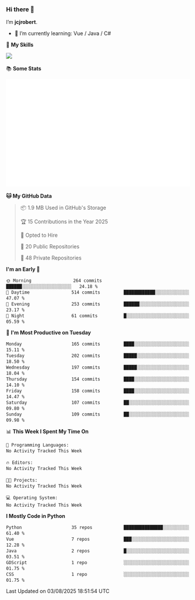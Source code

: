 ### Hi there 👋

I’m **jcjrobert**.

- 🌱 I’m currently learning: Vue / Java / C#

🌟 **My Skills**

![](https://img.shields.io/badge/-Python-3e74a2?style=flat-square&logo=Python&logoColor=fff)

📚 **Some Stats**

![](https://github.com/jcjrobert/github-stats/blob/master/generated/overview.svg)

<!--START_SECTION:waka-->
**🐱 My GitHub Data** 

> 📦 1.9 MB Used in GitHub's Storage 
 > 
> 🏆 15 Contributions in the Year 2025
 > 
> 💼 Opted to Hire
 > 
> 📜 20 Public Repositories 
 > 
> 🔑 48 Private Repositories 
 > 
**I'm an Early 🐤** 

```text
🌞 Morning                264 commits         ██████░░░░░░░░░░░░░░░░░░░   24.18 % 
🌆 Daytime                514 commits         ████████████░░░░░░░░░░░░░   47.07 % 
🌃 Evening                253 commits         ██████░░░░░░░░░░░░░░░░░░░   23.17 % 
🌙 Night                  61 commits          █░░░░░░░░░░░░░░░░░░░░░░░░   05.59 % 
```
📅 **I'm Most Productive on Tuesday** 

```text
Monday                   165 commits         ████░░░░░░░░░░░░░░░░░░░░░   15.11 % 
Tuesday                  202 commits         █████░░░░░░░░░░░░░░░░░░░░   18.50 % 
Wednesday                197 commits         █████░░░░░░░░░░░░░░░░░░░░   18.04 % 
Thursday                 154 commits         ████░░░░░░░░░░░░░░░░░░░░░   14.10 % 
Friday                   158 commits         ████░░░░░░░░░░░░░░░░░░░░░   14.47 % 
Saturday                 107 commits         ██░░░░░░░░░░░░░░░░░░░░░░░   09.80 % 
Sunday                   109 commits         ██░░░░░░░░░░░░░░░░░░░░░░░   09.98 % 
```


📊 **This Week I Spent My Time On** 

```text
💬 Programming Languages: 
No Activity Tracked This Week

🔥 Editors: 
No Activity Tracked This Week

🐱‍💻 Projects: 
No Activity Tracked This Week

💻 Operating System: 
No Activity Tracked This Week
```

**I Mostly Code in Python** 

```text
Python                   35 repos            ███████████████░░░░░░░░░░   61.40 % 
Vue                      7 repos             ███░░░░░░░░░░░░░░░░░░░░░░   12.28 % 
Java                     2 repos             █░░░░░░░░░░░░░░░░░░░░░░░░   03.51 % 
GDScript                 1 repo              ░░░░░░░░░░░░░░░░░░░░░░░░░   01.75 % 
CSS                      1 repo              ░░░░░░░░░░░░░░░░░░░░░░░░░   01.75 % 
```




 Last Updated on 03/08/2025 18:51:54 UTC
<!--END_SECTION:waka-->
